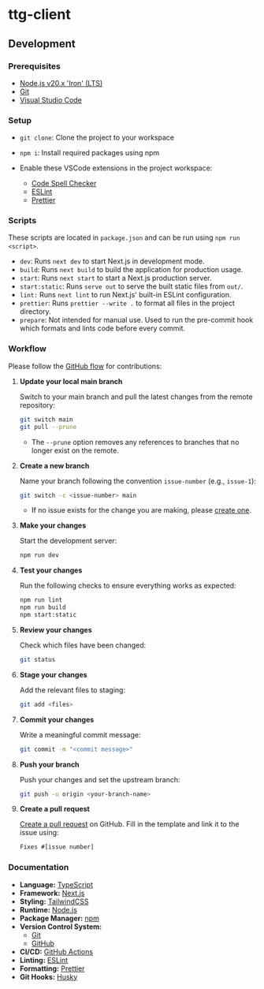 # ttg-client

## Development

### Prerequisites

- [Node.js v20.x 'Iron' (LTS)](https://nodejs.org/en)
- [Git](https://git-scm.com/)
- [Visual Studio Code](https://code.visualstudio.com/)

### Setup

- `git clone`: Clone the project to your workspace

- `npm i`: Install required packages using npm

- Enable these VSCode extensions in the project workspace:

  - [Code Spell Checker](https://marketplace.visualstudio.com/items?itemName=streetsidesoftware.code-spell-checker)
  - [ESLint](https://marketplace.visualstudio.com/items?itemName=dbaeumer.vscode-eslint)
  - [Prettier](https://marketplace.visualstudio.com/items?itemName=esbenp.prettier-vscode)

### Scripts

These scripts are located in `package.json` and can be run using `npm run <script>`.

- `dev`: Runs `next dev` to start Next.js in development mode.
- `build`: Runs `next build` to build the application for production usage.
- `start`: Runs `next start` to start a Next.js production server.
- `start:static`: Runs `serve out` to serve the built static files from `out/`.
- `lint:` Runs `next lint` to run Next.js' built-in ESLint configuration.
- `prettier`: Runs `prettier --write .` to format all files in the project directory.
- `prepare`: Not intended for manual use. Used to run the pre-commit hook which formats and lints code before every commit.

### Workflow

Please follow the [GitHub flow](https://docs.github.com/en/get-started/using-github/github-flow) for contributions:

1. **Update your local main branch**

    Switch to your main branch and pull the latest changes from the remote repository:

    ```bash
    git switch main
    git pull --prune
    ```

    - The `--prune` option removes any references to branches that no longer exist on the remote.

2. **Create a new branch**

    Name your branch following the convention `issue-number` (e.g., `issue-1`):

     ```bash
     git switch -c <issue-number> main
     ```

    - If no issue exists for the change you are making, please [create one](https://github.com/tabletop-generator/client/issues/new/choose).

3. **Make your changes**

    Start the development server:
  
     ```bash
     npm run dev
     ```

4. **Test your changes**

    Run the following checks to ensure everything works as expected:

     ```bash
     npm run lint
     npm run build
     npm start:static
     ```

5. **Review your changes**

    Check which files have been changed:

    ```bash
    git status
    ```

6. **Stage your changes**

    Add the relevant files to staging:

    ```bash
    git add <files>
    ```

7. **Commit your changes**

    Write a meaningful commit message:

    ```bash
    git commit -m "<commit message>"
    ```

8. **Push your branch**

    Push your changes and set the upstream branch:

    ```bash
    git push -u origin <your-branch-name>
    ```

9. **Create a pull request**

    [Create a pull request](https://github.com/tabletop-generator/client/compare) on GitHub. Fill in the template and link it to the issue using:

    ```txt
    Fixes #[issue number]
    ```

### Documentation

- **Language:** [TypeScript](https://www.typescriptlang.org/docs/)
- **Framework:** [Next.js](https://nextjs.org/docs)
- **Styling:** [TailwindCSS](https://tailwindcss.com/docs/)
- **Runtime:** [Node.js](https://nodejs.org/docs/latest-v20.x/api/)
- **Package Manager:** [npm](https://docs.npmjs.com/)
- **Version Control System:**
  - [Git](https://git-scm.com/doc)
  - [GitHub](https://docs.github.com/)
- **CI/CD:** [GitHub Actions](https://docs.github.com/en/actions)
- **Linting:** [ESLint](https://eslint.org/docs/v8.x/)
- **Formatting:** [Prettier](https://prettier.io/docs/en/)
- **Git Hooks:** [Husky](https://typicode.github.io/husky/)
